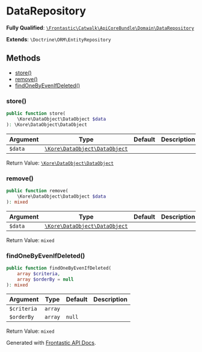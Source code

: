 #  DataRepository

**Fully Qualified**: [`\Frontastic\Catwalk\ApiCoreBundle\Domain\DataRepository`](../../../../src/php/ApiCoreBundle/Domain/DataRepository.php)

**Extends**: `\Doctrine\ORM\EntityRepository`

## Methods

* [store()](#store)
* [remove()](#remove)
* [findOneByEvenIfDeleted()](#findonebyevenifdeleted)

### store()

```php
public function store(
    \Kore\DataObject\DataObject $data
): \Kore\DataObject\DataObject
```

Argument|Type|Default|Description
--------|----|-------|-----------
`$data`|[`\Kore\DataObject\DataObject`](https://github.com/kore/DataObject)||

Return Value: [`\Kore\DataObject\DataObject`](https://github.com/kore/DataObject)

### remove()

```php
public function remove(
    \Kore\DataObject\DataObject $data
): mixed
```

Argument|Type|Default|Description
--------|----|-------|-----------
`$data`|[`\Kore\DataObject\DataObject`](https://github.com/kore/DataObject)||

Return Value: `mixed`

### findOneByEvenIfDeleted()

```php
public function findOneByEvenIfDeleted(
    array $criteria,
    array $orderBy = null
): mixed
```

Argument|Type|Default|Description
--------|----|-------|-----------
`$criteria`|`array`||
`$orderBy`|`array`|`null`|

Return Value: `mixed`

Generated with [Frontastic API Docs](https://github.com/FrontasticGmbH/apidocs).
